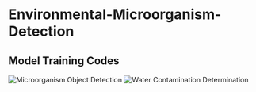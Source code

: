 # Environmental-Microorganism-Detection

## Model Training Codes
![Microorganism Object Detection](https://www.kaggle.com/code/sudhanshu2198/mirorganism-detection-in-water)
![Water Contamination Determination](https://www.kaggle.com/code/sudhanshu2198/drinking-water-contamination-determination)
